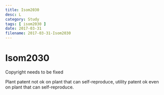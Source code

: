 ```yaml
---
title: Isom2030
desc: L
category: Study
tags: [ isom2030 ]
date: 2017-03-31
filename: 2017-03-31-Isom2030
---
```


# Isom2030

Copyright needs to be fixed

Plant patent not ok on plant that can self-reproduce, utility patent ok even on plant that can self-reproduce.